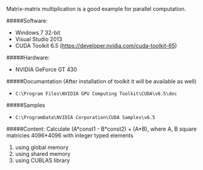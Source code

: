 Matrix-matrix multiplication is a good example for parallel computation.

#####Software:
* Windows 7 32-bit
* Visual Studio 2013
* CUDA Toolkit 6.5 (<https://developer.nvidia.com/cuda-toolkit-65>)

#####Hardware:
* NVIDIA GeForce GT 430

#####Documantation (After installation of toolkit it will be available as well)
* `C:\Program Files\NVIDIA GPU Computing Toolkit\CUDA\v6.5\doc`

#####Samples
* `C:\ProgramData\NVIDIA Corporation\CUDA Samples\v6.5`

#####Content:
Calculate (A\*const1 - B\*const2) + (A\*B), where A, B square matricies 4096\*4096 with integer typed elements
 1. using global memory
 2. using shared memory
 3. using CUBLAS library
